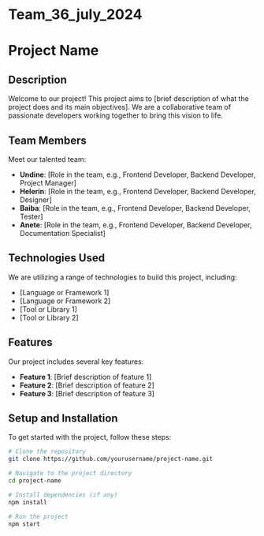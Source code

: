 # Team_36_july_2024

# Project Name

## Description
Welcome to our project! This project aims to [brief description of what the project does and its main objectives]. We are a collaborative team of passionate developers working together to bring this vision to life.

## Team Members
Meet our talented team:
- **Undine**: [Role in the team, e.g., Frontend Developer, Backend Developer, Project Manager]
- **Helerin**: [Role in the team, e.g., Frontend Developer, Backend Developer, Designer]
- **Baiba**: [Role in the team, e.g., Frontend Developer, Backend Developer, Tester]
- **Anete**: [Role in the team, e.g., Frontend Developer, Backend Developer, Documentation Specialist]

## Technologies Used
We are utilizing a range of technologies to build this project, including:
- [Language or Framework 1]
- [Language or Framework 2]
- [Tool or Library 1]
- [Tool or Library 2]

## Features
Our project includes several key features:
- **Feature 1**: [Brief description of feature 1]
- **Feature 2**: [Brief description of feature 2]
- **Feature 3**: [Brief description of feature 3]

## Setup and Installation
To get started with the project, follow these steps:

```bash
# Clone the repository
git clone https://github.com/yourusername/project-name.git

# Navigate to the project directory
cd project-name

# Install dependencies (if any)
npm install

# Run the project
npm start

